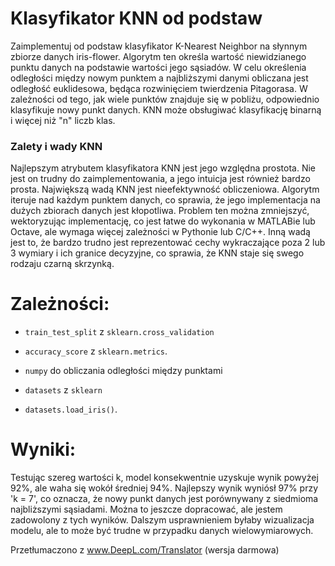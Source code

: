 # Klasyfikator KNN od podstaw

Zaimplementuj od podstaw klasyfikator K-Nearest Neighbor na słynnym zbiorze danych iris-flower. Algorytm ten określa wartość niewidzianego punktu danych na podstawie wartości jego sąsiadów. W celu określenia odległości między nowym punktem a najbliższymi danymi obliczana jest odległość euklidesowa, będąca rozwinięciem twierdzenia Pitagorasa. W zależności od tego, jak wiele punktów znajduje się w pobliżu, odpowiednio klasyfikuje nowy punkt danych. KNN może obsługiwać klasyfikację binarną i więcej niż "n" liczb klas.

### Zalety i wady KNN

Najlepszym atrybutem klasyfikatora KNN jest jego względna prostota. Nie jest on trudny do zaimplementowania, a jego intuicja jest również bardzo prosta. Największą wadą KNN jest nieefektywność obliczeniowa. Algorytm iteruje nad każdym punktem danych, co sprawia, że jego implementacja na dużych zbiorach danych jest kłopotliwa. Problem ten można zmniejszyć, wektoryzując implementację, co jest łatwe do wykonania w MATLABie lub Octave, ale wymaga więcej zależności w Pythonie lub C/C++. Inną wadą jest to, że bardzo trudno jest reprezentować cechy wykraczające poza 2 lub 3 wymiary i ich granice decyzyjne, co sprawia, że KNN staje się swego rodzaju czarną skrzynką.

# Zależności:

* `train_test_split` z `sklearn.cross_validation`

* `accuracy_score` z `sklearn.metrics`.

* `numpy` do obliczania odległości między punktami

* `datasets` z `sklearn`

* `datasets.load_iris()`.

# Wyniki:

Testując szereg wartości k, model konsekwentnie uzyskuje wynik powyżej 92%, ale waha się wokół średniej 94%.  Najlepszy wynik wyniósł 97% przy 'k = 7', co oznacza, że nowy punkt danych jest porównywany z siedmioma najbliższymi sąsiadami. Można to jeszcze dopracować, ale jestem zadowolony z tych wyników. Dalszym usprawnieniem byłaby wizualizacja modelu, ale to może być trudne w przypadku danych wielowymiarowych.  

Przetłumaczono z www.DeepL.com/Translator (wersja darmowa)